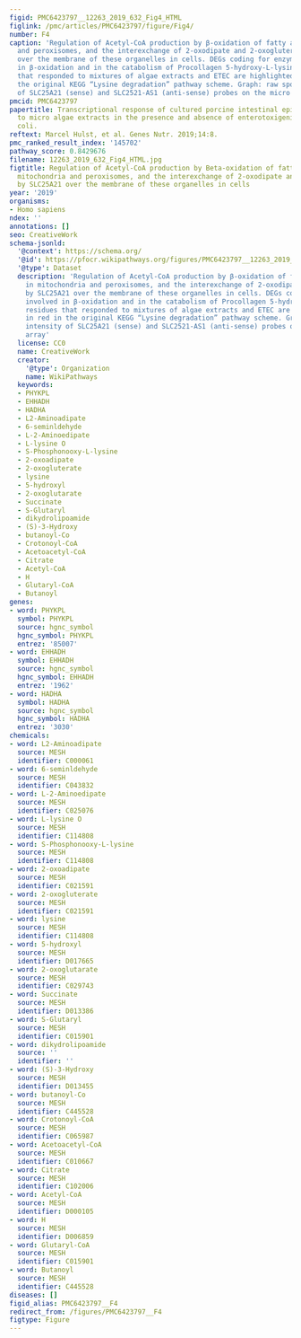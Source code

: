 ```yaml
---
figid: PMC6423797__12263_2019_632_Fig4_HTML
figlink: /pmc/articles/PMC6423797/figure/Fig4/
number: F4
caption: 'Regulation of Acetyl-CoA production by β-oxidation of fatty acids in mitochondria
  and peroxisomes, and the interexchange of 2-oxodipate and 2-oxogluterate by SLC25A21
  over the membrane of these organelles in cells. DEGs coding for enzymes involved
  in β-oxidation and in the catabolism of Procollagen 5-hydroxy-L-lysine residues
  that responded to mixtures of algae extracts and ETEC are highlighted in red in
  the original KEGG “Lysine degradation” pathway scheme. Graph: raw spot intensity
  of SLC25A21 (sense) and SLC2521-AS1 (anti-sense) probes on the micro array'
pmcid: PMC6423797
papertitle: Transcriptional response of cultured porcine intestinal epithelial cells
  to micro algae extracts in the presence and absence of enterotoxigenic Escherichia
  coli.
reftext: Marcel Hulst, et al. Genes Nutr. 2019;14:8.
pmc_ranked_result_index: '145702'
pathway_score: 0.8429676
filename: 12263_2019_632_Fig4_HTML.jpg
figtitle: Regulation of Acetyl-CoA production by Beta-oxidation of fatty acids in
  mitochondria and peroxisomes, and the interexchange of 2-oxodipate and 2-oxogluterate
  by SLC25A21 over the membrane of these organelles in cells
year: '2019'
organisms:
- Homo sapiens
ndex: ''
annotations: []
seo: CreativeWork
schema-jsonld:
  '@context': https://schema.org/
  '@id': https://pfocr.wikipathways.org/figures/PMC6423797__12263_2019_632_Fig4_HTML.html
  '@type': Dataset
  description: 'Regulation of Acetyl-CoA production by β-oxidation of fatty acids
    in mitochondria and peroxisomes, and the interexchange of 2-oxodipate and 2-oxogluterate
    by SLC25A21 over the membrane of these organelles in cells. DEGs coding for enzymes
    involved in β-oxidation and in the catabolism of Procollagen 5-hydroxy-L-lysine
    residues that responded to mixtures of algae extracts and ETEC are highlighted
    in red in the original KEGG “Lysine degradation” pathway scheme. Graph: raw spot
    intensity of SLC25A21 (sense) and SLC2521-AS1 (anti-sense) probes on the micro
    array'
  license: CC0
  name: CreativeWork
  creator:
    '@type': Organization
    name: WikiPathways
  keywords:
  - PHYKPL
  - EHHADH
  - HADHA
  - L2-Aminoadipate
  - 6-seminldehyde
  - L-2-Aminoedipate
  - L-lysine O
  - S-Phosphonooxy-L-lysine
  - 2-oxoadipate
  - 2-oxogluterate
  - lysine
  - 5-hydroxyl
  - 2-oxoglutarate
  - Succinate
  - S-Glutaryl
  - dikydrolipoamide
  - (S)-3-Hydroxy
  - butanoyl-Co
  - Crotonoyl-CoA
  - Acetoacetyl-CoA
  - Citrate
  - Acetyl-CoA
  - H
  - Glutaryl-CoA
  - Butanoyl
genes:
- word: PHYKPL
  symbol: PHYKPL
  source: hgnc_symbol
  hgnc_symbol: PHYKPL
  entrez: '85007'
- word: EHHADH
  symbol: EHHADH
  source: hgnc_symbol
  hgnc_symbol: EHHADH
  entrez: '1962'
- word: HADHA
  symbol: HADHA
  source: hgnc_symbol
  hgnc_symbol: HADHA
  entrez: '3030'
chemicals:
- word: L2-Aminoadipate
  source: MESH
  identifier: C000061
- word: 6-seminldehyde
  source: MESH
  identifier: C043832
- word: L-2-Aminoedipate
  source: MESH
  identifier: C025076
- word: L-lysine O
  source: MESH
  identifier: C114808
- word: S-Phosphonooxy-L-lysine
  source: MESH
  identifier: C114808
- word: 2-oxoadipate
  source: MESH
  identifier: C021591
- word: 2-oxogluterate
  source: MESH
  identifier: C021591
- word: lysine
  source: MESH
  identifier: C114808
- word: 5-hydroxyl
  source: MESH
  identifier: D017665
- word: 2-oxoglutarate
  source: MESH
  identifier: C029743
- word: Succinate
  source: MESH
  identifier: D013386
- word: S-Glutaryl
  source: MESH
  identifier: C015901
- word: dikydrolipoamide
  source: ''
  identifier: ''
- word: (S)-3-Hydroxy
  source: MESH
  identifier: D013455
- word: butanoyl-Co
  source: MESH
  identifier: C445528
- word: Crotonoyl-CoA
  source: MESH
  identifier: C065987
- word: Acetoacetyl-CoA
  source: MESH
  identifier: C010667
- word: Citrate
  source: MESH
  identifier: C102006
- word: Acetyl-CoA
  source: MESH
  identifier: D000105
- word: H
  source: MESH
  identifier: D006859
- word: Glutaryl-CoA
  source: MESH
  identifier: C015901
- word: Butanoyl
  source: MESH
  identifier: C445528
diseases: []
figid_alias: PMC6423797__F4
redirect_from: /figures/PMC6423797__F4
figtype: Figure
---
```

